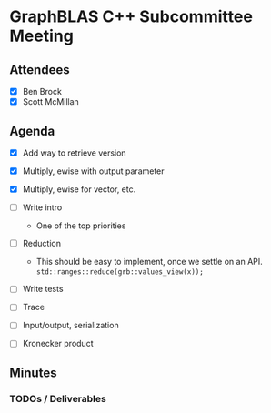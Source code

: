 # GraphBLAS C++ Subcommittee Meeting

## Attendees
- [X] Ben Brock
- [X] Scott McMillan

## Agenda

- [X] Add way to retrieve version

- [X] Multiply, ewise with output parameter

- [X] Multiply, ewise for vector, etc.

- [ ] Write intro
  * One of the top priorities

- [ ] Reduction

  * This should be easy to implement, once we settle on an API.
    `std::ranges::reduce(grb::values_view(x));`

- [ ] Write tests

- [ ] Trace

- [ ] Input/output, serialization

- [ ] Kronecker product

## Minutes

### TODOs / Deliverables

